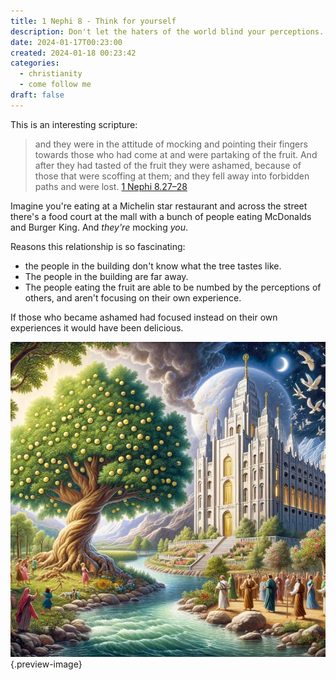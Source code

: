 ```yaml
---
title: 1 Nephi 8 - Think for yourself
description: Don't let the haters of the world blind your perceptions. Think for yourself. Experience for yourself.
date: 2024-01-17T00:23:00
created: 2024-01-18 00:23:42
categories:
  - christianity
  - come follow me
draft: false
---
```

This is an interesting scripture:

> and they were in the attitude of mocking and pointing their fingers towards those who had come at and were partaking of the fruit.  And after they had tasted of the fruit they were ashamed, because of those that were scoffing at them; and they fell away into forbidden paths and were lost.
> [1 Nephi 8.27–28](../scriptures/1-nephi-8.27-28)


Imagine you're eating at a Michelin star restaurant and across the street there's a food court at the mall with a bunch of people eating McDonalds and Burger King. And *they're* mocking *you*. 

Reasons this relationship is so fascinating:

- the people in the building don't know what the tree tastes like. 
- The people in the building are far away. 
- The people eating the fruit are able to be numbed by the perceptions of others, and aren't focusing on their own experience. 

If those who became ashamed had focused instead on their own experiences it would have been delicious. 

![Lehi's dream](../img/dalle-lehi-dream.jpeg){.preview-image}